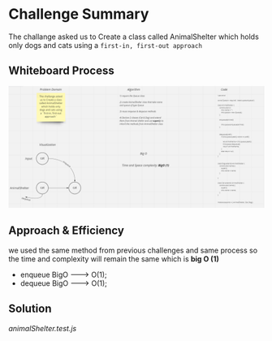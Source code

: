 # Challenge Summary
The challange asked us to Create a class called AnimalShelter which holds only dogs and cats using a `first-in, first-out approach`


## Whiteboard Process
![](./challenge12.png)

## Approach & Efficiency
we used the same method from previous challenges and same process so the time and complexity will remain the same which is **big O (1)**

* enqueue BigO ---> O(1);
* dequeue BigO ---> O(1);

## Solution

*animalShelter.test.js*